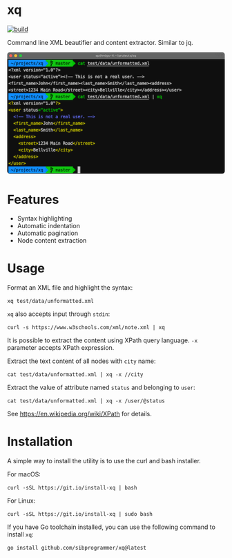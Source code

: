 # xq

[![build](https://github.com/sibprogrammer/xq/workflows/build/badge.svg)](https://github.com/sibprogrammer/xq/actions)

Command line XML beautifier and content extractor. Similar to jq.

![xq](./assets/images/screenshot.png?raw=true)

# Features

* Syntax highlighting
* Automatic indentation
* Automatic pagination
* Node content extraction

# Usage

Format an XML file and highlight the syntax:

```
xq test/data/unformatted.xml
```

`xq` also accepts input through `stdin`:

```
curl -s https://www.w3schools.com/xml/note.xml | xq
```

It is possible to extract the content using XPath query language.
`-x` parameter accepts XPath expression.

Extract the text content of all nodes with `city` name:

```
cat test/data/unformatted.xml | xq -x //city
```

Extract the value of attribute named `status` and belonging to `user`:

```
cat test/data/unformatted.xml | xq -x /user/@status
```

See https://en.wikipedia.org/wiki/XPath for details.

# Installation

A simple way to install the utility is to use the curl and bash installer.

For macOS:
```
curl -sSL https://git.io/install-xq | bash
```

For Linux:
```
curl -sSL https://git.io/install-xq | sudo bash
```

If you have Go toolchain installed, you can use the following command to install `xq`:
```
go install github.com/sibprogrammer/xq@latest
```